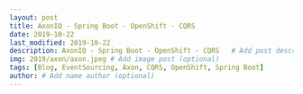 ```yaml
---
layout: post
title: AxonIQ - Spring Boot - OpenShift - CQRS
date: 2019-10-22
last_modified: 2019-10-22
description: AxonIQ - Spring Boot - OpenShift - CQRS   # Add post description (optional)
img: 2019/axon/axon.jpeg # Add image post (optional)
tags: [Blog, EventSourcing, Axon, CQRS, OpenShift, Spring Boot]
author: # Add name author (optional)
--- 
```



[jekyll-docs]: https://jekyllrb.com/docs/home
[jekyll-gh]:   https://github.com/jekyll/jekyll
[jekyll-talk]: https://talk.jekyllrb.com/

